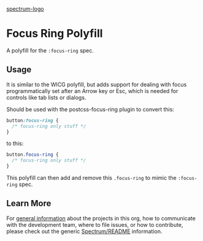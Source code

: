[spectrum-logo](https://git.corp.adobe.com/storage/user/655/files/a13fda74-9d4a-11e6-9aec-1b320823594a)
# Focus Ring Polyfill

A polyfill for the `:focus-ring` spec.

## Usage

It is similar to the WICG polyfill, but adds support for dealing with focus programmatically set after an Arrow key or Esc, which is needed for controls like tab lists or dialogs.

Should be used with the postcss-focus-ring plugin to convert this:

```css
button:focus-ring {
  /* focus-ring only stuff */
}
```

to this:

```css
button.focus-ring {
  /* focus-ring only stuff */
}
```

This polyfill can then add and remove this `.focus-ring` to mimic the `:focus-ring` spec.

## Learn More
For [general information](https://git.corp.adobe.com/Spectrum/README) about the projects in this org, how to communicate with the development team, where to file issues, or how to contribute, please check out the generic [Spectrum/README](https://git.corp.adobe.com/Spectrum/README) information.
